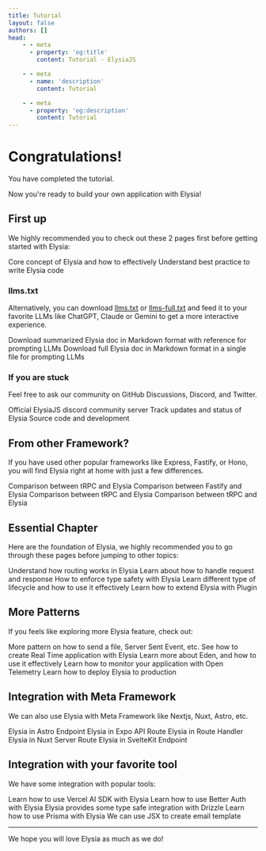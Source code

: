 ```yaml
---
title: Tutorial
layout: false
authors: []
head:
    - - meta
      - property: 'og:title'
        content: Tutorial - ElysiaJS

    - - meta
      - name: 'description'
        content: Tutorial

    - - meta
      - property: 'og:description'
        content: Tutorial
---
```


<script setup lang="ts">
import Editor from '../components/xiao/playground/playground.vue'

import Card from '../components/nearl/card.vue'
import Deck from '../components/nearl/card-deck.vue'

import { code } from './data'
</script>

<Editor :code="code">

# Congratulations!

You have completed the tutorial.

Now you're ready to build your own application with Elysia!

## First up
We highly recommended you to check out these 2 pages first before getting started with Elysia:

<Deck>
	<Card title="Key Concept" href="/key-concept">
		Core concept of Elysia and how to effectively
    </Card>
    <Card title="Best Practice" href="/essential/best-practice">
        Understand best practice to write Elysia code
    </Card>
</Deck>

### llms.txt

Alternatively, you can download <a href="/llms.txt" download>llms.txt</a> or <a href="/llms-full.txt" download>llms-full.txt</a> and feed it to your favorite LLMs like ChatGPT, Claude or Gemini to get a more interactive experience.

<Deck>
    <Card title="llms.txt" href="/llms.txt" download>
   		Download summarized Elysia doc in Markdown format with reference for prompting LLMs
    </Card>
    <Card title="llms-full.txt" href="/llms-full.txt" download>
  		Download full Elysia doc in Markdown format in a single file for prompting LLMs
    </Card>
</Deck>

### If you are stuck

Feel free to ask our community on GitHub Discussions, Discord, and Twitter.

<Deck>
    <Card title="Discord" href="https://discord.gg/eaFJ2KDJck">
        Official ElysiaJS discord community server
    </Card>
    <Card title="Twitter" href="https://twitter.com/elysiajs">
        Track updates and status of Elysia
    </Card>
    <Card title="GitHub" href="https://github.com/elysiajs">
        Source code and development
    </Card>
</Deck>

## From other Framework?

If you have used other popular frameworks like Express, Fastify, or Hono, you will find Elysia right at home with just a few differences.

<Deck>
	<Card title="From Express" href="/migrate/from-express">
		Comparison between tRPC and Elysia
	</Card>
    <Card title="From Fastify" href="/migrate/from-fastify">
  		Comparison between Fastify and Elysia
    </Card>
    <Card title="From Hono" href="/migrate/from-hono">
  		Comparison between tRPC and Elysia
    </Card>
    <Card title="From tRPC" href="/migrate/from-trpc">
  		Comparison between tRPC and Elysia
    </Card>
</Deck>

## Essential Chapter

Here are the foundation of Elysia, we highly recommended you to go through these pages before jumping to other topics:

<Deck>
	<Card title="Route" href="/essential/route">
  Understand how routing works in Elysia
	</Card>
	<Card title="Handler" href="/essential/handler">
  		Learn about how to handle request and response
	</Card>
	<Card title="Validation" href="/essential/plugin">
		How to enforce type safety with Elysia
	</Card>
	<Card title="Lifecycle" href="/essential/plugin">
		Learn different type of lifecycle and how to use it effectively
	</Card>
	<Card title="Plugin" href="/essential/plugin">
	  	Learn how to extend Elysia with Plugin
	</Card>
</Deck>

## More Patterns

If you feels like exploring more Elysia feature, check out:

<Deck>
    <Card title="Handler" href="/eden/overview">
    	More pattern on how to send a file, Server Sent Event, etc.
    </Card>
    <Card title="Web Socket" href="/patterns/websocket">
   		See how to create Real Time application with Elysia
    </Card>
    <Card title="Eden" href="/eden/overview">
    	Learn more about Eden, and how to use it effectively
    </Card>
    <Card title="Open Telemetry" href="/eden/opentelemetry">
   		Learn how to monitor your application with Open Telemetry
    </Card>
    <Card title="Deploy to Production" href="/patterns/deploys">
    	Learn how to deploy Elysia to production
    </Card>
</Deck>

## Integration with Meta Framework

We can also use Elysia with Meta Framework like Nextjs, Nuxt, Astro, etc.

<Deck>
	<Card title="Astro" href="/integrations/astro">
		Elysia in Astro Endpoint
	</Card>
	<Card title="Expo" href="/integrations/expo">
		Elysia in Expo API Route
	</Card>
	<Card title="Nextjs" href="/integrations/nextjs">
		Elysia in Route Handler
	</Card>
	<Card title="Nuxt" href="/integrations/nuxt">
		Elysia in Nuxt Server Route
	</Card>
	<Card title="SvelteKit" href="/integrations/sveltekit">
		Elysia in SvelteKit Endpoint
	</Card>
</Deck>

## Integration with your favorite tool

We have some integration with popular tools:

<Deck>
	<Card title="AI SDK" href="/integrations/ai-sdk">
   		Learn how to use Vercel AI SDK with Elysia
    </Card>
    <Card title="Better Auth" href="/integrations/better-auth">
   		Learn how to use Better Auth with Elysia
    </Card>
    <Card title="Drizzle" href="/integrations/drizzle">
  		Elysia provides some type safe integration with Drizzle
    </Card>
    <Card title="Prisma" href="/integrations/prisma">
  		Learn how to use Prisma with Elysia
    </Card>
    <Card title="React Email" href="/integrations/react-email">
  		We can use JSX to create email template
    </Card>
</Deck>

<br>

---

We hope you will love Elysia as much as we do!

</Editor>
